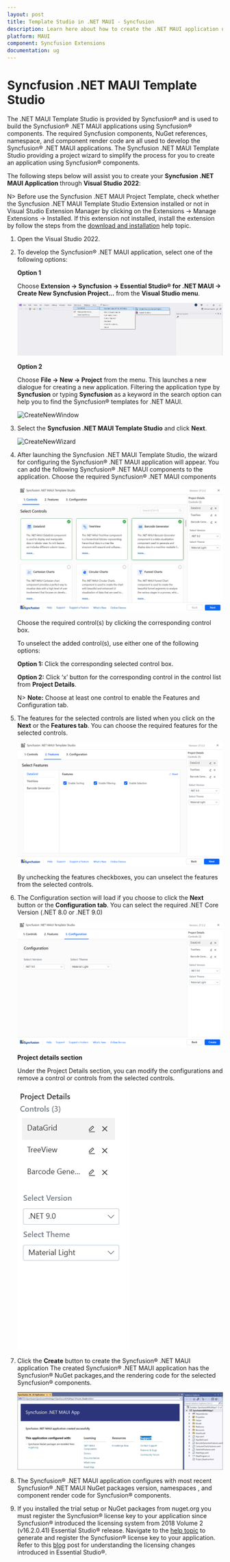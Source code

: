 ```yaml
---
layout: post
title: Template Studio in .NET MAUI - Syncfusion
description: Learn here about how to create the .NET MAUI application using Syncusion .NET MAUI Components with the help of template studio.
platform: MAUI
component: Syncfusion Extensions
documentation: ug
---
```


# Syncfusion .NET MAUI Template Studio

The .NET MAUI Template Studio is provided by Syncfusion® and is used to build the Syncfusion® .NET MAUI applications using Syncfusion® components. The required Syncfusion components, NuGet references, namespace, and component render code are all used to develop the Syncfusion® .NET MAUI applications. The Syncfusion .NET MAUI Template Studio providing a project wizard to simplify the process for you to create an application using Syncfusion® components.

The following steps below will assist you to create your **Syncfusion .NET MAUI Application** through **Visual Studio 2022**:

N> Before use the Syncfusion .NET MAUI Project Template, check whether the Syncfusion .NET MAUI Template Studio Extension installed or not in Visual Studio Extension Manager by clicking on the Extensions -> Manage Extensions -> Installed. If this extension not installed, install the extension by follow the steps from the [download and installation](download-and-installation) help topic.

1. Open the Visual Studio 2022.

2. To develop the Syncfusion® .NET MAUI application, select one of the following options:

     **Option 1**

     Choose **Extension -> Syncfusion -> Essential Studio® for .NET MAUI -> Create New Syncfusion Project...** from the **Visual Studio menu**.

     ![CreateMenu](images/MenuProject.png)

     **Option 2**

     Choose **File -> New -> Project** from the menu. This launches a new dialogue for creating a new application. Filtering the application type by **Syncfusion** or typing **Syncfusion** as a keyword in the search option can help you to find the Syncfusion® templates for .NET MAUI.

     ![CreateNewWindow](images/ProjectTemplates.png)

3. Select the **Syncfusion .NET MAUI Template Studio** and click **Next**.

     ![CreateNewWizard](images/SyncfusionTemplate.png)

4. After launching the Syncfusion .NET MAUI Template Studio, the wizard for configuring the Syncfusion® .NET MAUI application will appear. You can add the following Syncfusion® .NET MAUI components to the application. Choose the required Syncfusion® .NET MAUI components 

    ![Controls Section](images/ControlsTab.png)

    Choose the required control(s) by clicking the corresponding control box.

    To unselect the added control(s), use either one of the following options:

    **Option 1:** Click the corresponding selected control box.

    **Option 2:** Click ‘x’ button for the corresponding control in the control list from **Project Details**. 

    N> **Note:** Choose at least one control to enable the Features and Configuration tab.

5. The features for the selected controls are listed when you click on the **Next** or the **Features tab**. You can choose the required features for the selected controls.

    ![Choose required Project Configuration](images/FeaturesTab.png)    

    By unchecking the features checkboxes, you can unselect the features from the selected controls.

6. The Configuration section will load if you choose to click the **Next** button or the **Configuration tab**. You can select the required .NET Core Version (.NET 8.0 or .NET 9.0)

     ![Choose required Project Configuration](images/ConfigurationsTab.png)

     **Project details section**

     Under the Project Details section, you can modify the configurations and remove a control or controls from the selected controls.

     ![Choose required Project Details](images/ProjectDetails.png)

7. Click the **Create** button to create the Syncfusion® .NET MAUI application The created Syncfusion® .NET MAUI application has the Syncfusion® NuGet packages,and the rendering code for the selected Syncfusion® components.

     ![Readme](images/MauiApplication.png)

8. The Syncfusion® .NET MAUI application configures with most recent Syncfusion® .NET MAUI NuGet packages version, namespaces , and component render code for Syncfusion® components.

9. If you installed the trial setup or NuGet packages from nuget.org you must register the Syncfusion® license key to your application since Syncfusion® introduced the licensing system from 2018 Volume 2 (v16.2.0.41) Essential Studio® release. Navigate to the [help topic](https://help.syncfusion.com/common/essential-studio/licensing/overview#how-to-generate-syncfusion-license-key) to generate and register the Syncfusion® license key to your application. Refer to this [blog](https://www.syncfusion.com/blogs/post/whats-new-in-2018-volume-2.aspx?_ga=2.11237684.1233358434.1587355730-230058891.1567654773) post for understanding the licensing changes introduced in Essential Studio®.
